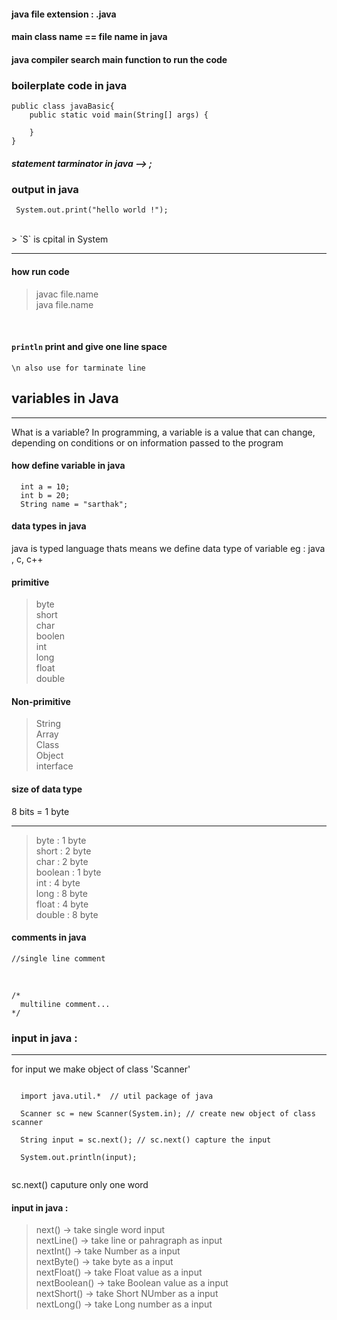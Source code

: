 #### java file extension : .java

#### main class name == file name in java

#### java compiler search main function to run the code 

### boilerplate code in java 
```
public class javaBasic{
    public static void main(String[] args) {
        
    }
}

```

##### statement tarminator in java -->  ; 

### output in java 
```
 System.out.print("hello world !");

```
<br>
> `S` is cpital in System <br>
<hr>

#### how run code 
> javac file.name <br>
> java file.name <br>
<br>

#### `println` print and give one line space <br>
 
 ``\n also use for tarminate line``

 ## variables in Java 
 <hr>
What is a variable?
In programming, a variable is a value that can change, depending on conditions or on information passed to the program

#### how define variable in java 
```
  int a = 10;
  int b = 20;
  String name = "sarthak";

```
#### data types in java 
  
java is typed language thats means we define data type of variable 
eg : java , c, c++

#### primitive <br>
>byte <br>
>short <br>
>char <br>
>boolen <br>
>int <br>
>long <br>
>float <br>
>double <br>

#### Non-primitive <br>
>String <br>
>Array <br>
>Class <br>
>Object <br>
>interface <br>

 #### size of data type
  8 bits = 1 byte
  <hr>

  > byte : 1 byte <br>
  > short : 2 byte <br>
  > char : 2 byte <br>
  > boolean : 1 byte <br>
  > int : 4 byte <br>
  > long : 8 byte <br>
  > float : 4 byte <br>
  > double : 8 byte <br>

  #### comments in java 

  ```
  //single line comment 

  ```

  <br>

  ```
  /*
    multiline comment...
  */

  ```

  ### input in java :
  <hr>

  for input we make object of class 'Scanner'

  ```

    import java.util.*  // util package of java

    Scanner sc = new Scanner(System.in); // create new object of class  scanner

    String input = sc.next(); // sc.next() capture the input 

    System.out.println(input);


  ```

  sc.next() caputure only one word

  #### input in java :
  > next()  -> take single word input <br>
  > nextLine()  -> take line or pahragraph as input <br>
  > nextInt()  -> take Number as a input <br>
  > nextByte()  -> take byte as a input <br>
  > nextFloat()  -> take Float value as a input <br>
  > nextBoolean()  -> take Boolean value as a input  <br>
  > nextShort()  -> take Short NUmber as a input <br>
  > nextLong()  -> take Long number as a input<br>



  
